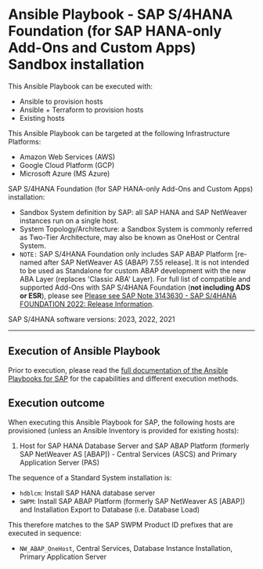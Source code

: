 # Ansible Playbook - SAP S/4HANA Foundation (for SAP HANA-only Add-Ons and Custom Apps) Sandbox installation

This Ansible Playbook can be executed with:
- Ansible to provision hosts
- Ansible + Terraform to provision hosts
- Existing hosts

This Ansible Playbook can be targeted at the following Infrastructure Platforms:
- Amazon Web Services (AWS)
- Google Cloud Platform (GCP)
- Microsoft Azure (MS Azure)

SAP S/4HANA Foundation (for SAP HANA-only Add-Ons and Custom Apps) installation:
- Sandbox System definition by SAP: all SAP HANA and SAP NetWeaver instances run on a single host.
- System Topology/Architecture: a Sandbox System is commonly referred as Two-Tier Architecture, may also be known as OneHost or Central System.
- `NOTE:` SAP S/4HANA Foundation only includes SAP ABAP Platform [re-named after SAP NetWeaver AS (ABAP) 7.55 release]. It is not intended to be used as Standalone for custom ABAP development with the new ABA Layer (replaces 'Classic ABA' Layer). For full list of compatible and supported Add-Ons with SAP S/4HANA Foundation (**not including ADS or ESR**), please see [Please see SAP Note 3143630 - SAP S/4HANA FOUNDATION 2022: Release Information](https://me.sap.com/notes/3143630).

SAP S/4HANA software versions:
2023, 2022, 2021

---

## Execution of Ansible Playbook

Prior to execution, please read the [full documentation of the Ansible Playbooks for SAP](../../docs/README.md) for the capabilities and different execution methods.

## Execution outcome

When executing this Ansible Playbook for SAP, the following hosts are provisioned (unless an Ansible Inventory is provided for existing hosts):
1. Host for SAP HANA Database Server and SAP ABAP Platform (formerly SAP NetWeaver AS [ABAP]) - Central Services (ASCS) and Primary Application Server (PAS)

The sequence of a Standard System installation is:
- `hdblcm`: Install SAP HANA database server
- `SWPM`: Install SAP ABAP Platform (formerly SAP NetWeaver AS [ABAP]) and Installation Export to Database (i.e. Database Load)

This therefore matches to the SAP SWPM Product ID prefixes that are executed in sequence:
- `NW_ABAP_OneHost`, Central Services, Database Instance Installation, Primary Application Server

